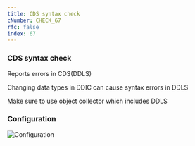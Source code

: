 ```yaml
---
title: CDS syntax check
cNumber: CHECK_67
rfc: false
index: 67
---
```


### CDS syntax check

Reports errors in CDS(DDLS)

Changing data types in DDIC can cause syntax errors in DDLS

Make sure to use object collector which includes DDLS

### Configuration
![Configuration](/img/default_conf.png)

